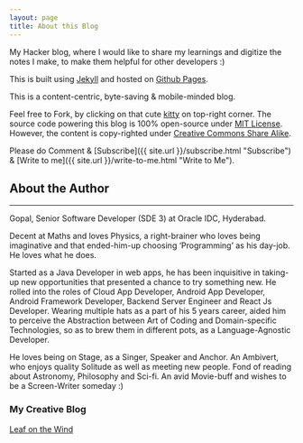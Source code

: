 ```yaml
---
layout: page
title: About this Blog
---
```


My Hacker blog, where I would like to share my learnings and digitize the notes I make, to make them helpful for other developers :)
<!--TODO: Improve About me, including your tech skills and other stuff. -->

This is built using [Jekyll](http://jekyllrb.com "Official Jekyll site") and hosted on [Github Pages](https://pages.github.com/ "Github Pages"). 

This is a content-centric, byte-saving & mobile-minded blog.

Feel free to Fork, by clicking on that cute [kitty](https://goo.gl/GV0rfe) on top-right corner. The source code powering this blog is 100% open-source under [MIT License](https://github.com/gopalshackergarage/gopalshackergarage.github.io#software-license). However, the content is copy-righted under [Creative Commons Share Alike](https://github.com/gopalshackergarage/gopalshackergarage.github.io#content-license).

Please do Comment & [Subscribe]({{ site.url }}/subscribe.html "Subscribe") & [Write to me]({{ site.url }}/write-to-me.html "Write to Me").

## About the Author
-------
Gopal, Senior Software Developer (SDE 3) at Oracle IDC, Hyderabad.

Decent at Maths and loves Physics, a right-brainer who loves being imaginative and that ended-him-up choosing ‘Programming’ as his day-job. He loves what he does.

Started as a Java Developer in web apps, he has been inquisitive in taking-up new opportunities that presented a chance to try something new. He rolled into the roles of Cloud App Developer, Android App Developer, Android Framework Developer, Backend Server Engineer and React Js Developer. Wearing multiple hats as a part of his 5 years career, aided him to perceive the Abstraction between Art of Coding and Domain-specific Technologies, so as to brew them in different pots, as a Language-Agnostic Developer.

He loves being on Stage, as a Singer, Speaker and Anchor. An Ambivert, who enjoys quality Solitude as well as meeting new people. Fond of reading about Astronomy, Philosophy and Sci-fi. An avid Movie-buff and wishes to be a Screen-Writer someday :)

### My Creative Blog
[Leaf on the Wind](http://bit.ly/agslotw)